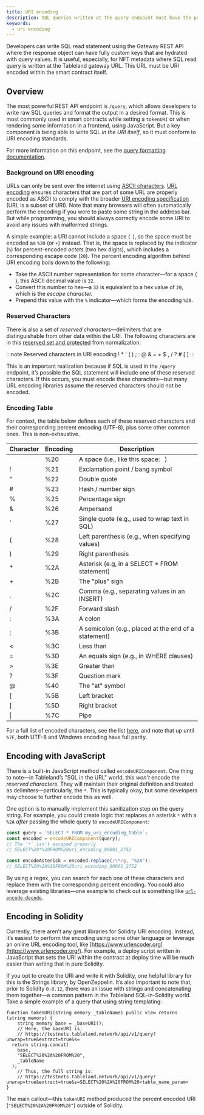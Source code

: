 ```yaml
---
title: URI encoding
description: SQL queries written at the query endpoint must have the proper encoding.
keywords:
  - uri encoding
---
```


Developers can write SQL read statement using the Gateway REST API where the response object can have fully custom keys that are hydrated with query values. It is useful, especially, for NFT metadata where SQL read query is written at the Tableland gateway URL. This URL must be URI encoded within the smart contract itself.

## Overview

The most powerful REST API endpoint is `/query`, which allows developers to write raw SQL queries and format the output in a desired format. This is most commonly used in smart contracts while setting a `tokenURI` or when rendering some information in a frontend, using JavaScript. But a key component is being able to write SQL _in the URI itself_, so it must conform to URI encoding standards.

For more information on this endpoint, see the [query formatting documentation](/gateway-api/query-formatting).

### Background on URI encoding

URLs can only be sent over the internet using [ASCII characters](https://www.w3schools.com/charsets/ref_html_ascii.asp). [URL encoding](https://en.wikipedia.org/wiki/Percent-encoding) ensures characters that are part of some URL are properly encoded as ASCII to comply with the broader [URI encoding specification](https://datatracker.ietf.org/doc/html/rfc3986) (URL is a subset of URI). Note that many browsers will often automatically perform the encoding if you were to paste some string in the address bar. But while programming, you should always correctly encode some URI to avoid any issues with malformed strings.

A simple example: a URI cannot include a space (` `), so the space must be encoded as `%20` (or `+`) instead. That is, the space is replaced by the indicator (`%`) for percent-encoded _octets_ (two hex digits), which includes a corresponding escape code (`20`). The percent encoding algorithm behind URI encoding boils down to the following:

- Take the ASCII number representation for some character—for a space (` `), this ASCII decimal value is `32`.
- Convert this number to hex—a `32` is equivalent to a hex value of `20`, which is the _escape character._
- Prepend this value with the `%` indicator—which forms the encoding `%20`.

### Reserved Characters

There is also a set of _reserved characters_—delimiters that are distinguishable from other data within the URI. The following characters are in this [reserved set and protected](https://datatracker.ietf.org/doc/html/rfc3986#page-13) from normalization:

:::note Reserved characters in URI encoding
! \* ' ( ) ; : @ & = + $ , / ? # [ ]
:::

This is an important realization because if SQL is used in the `/query` endpoint, it’s possible the SQL statement will include one of these reserved characters. If this occurs, you must encode these characters—but many URL encoding libraries assume the reserved characters should not be encoded.

### Encoding Table

For context, the table below defines each of these reserved characters and their corresponding percent encoding (UTF-8), plus some other common ones. This is non-exhaustive.

| Character | Encoding | Description                                          |
| --------- | -------- | ---------------------------------------------------- |
| &nbsp;    | %20      | A space (i.e., like this space: <code>&nbsp;</code>) |
| !         | %21      | Exclamation point / bang symbol                      |
| "         | %22      | Double quote                                         |
| #         | %23      | Hash / number sign                                   |
| %         | %25      | Percentage sign                                      |
| &         | %26      | Ampersand                                            |
| '         | %27      | Single quote (e.g., used to wrap text in SQL)        |
| (         | %28      | Left parenthesis (e.g., when specifying values)      |
| )         | %29      | Right parenthesis                                    |
| \*        | %2A      | Asterisk (e.g, in a SELECT \* FROM statement)        |
| +         | %2B      | The "plus" sign                                      |
| ,         | %2C      | Comma (e.g., separating values in an INSERT)         |
| /         | %2F      | Forward slash                                        |
| :         | %3A      | A colon                                              |
| ;         | %3B      | A semicolon (e.g., placed at the end of a statement) |
| <         | %3C      | Less than                                            |
| =         | %3D      | An equals sign (e.g., in WHERE clauses)              |
| >         | %3E      | Greater than                                         |
| ?         | %3F      | Question mark                                        |
| @         | %40      | The "at" symbol                                      |
| [         | %5B      | Left bracket                                         |
| ]         | %5D      | Right bracket                                        |
| \|        | %7C      | Pipe                                                 |

For a full list of encoded characters, see the list [here](https://www.w3schools.com/tags/ref_urlencode.ASP), and note that up until `%7F`, both UTF-8 and Windows encoding have full parity.

## Encoding with JavaScript

There is a built-in JavaScript method called `encodeURIComponent`. One thing to note—in Tableland’s "SQL in the URL" world, this _won’t_ encode the _reserved characters._ They will maintain their original definition and treated as delimiters—particularly, the `*`. This is typically okay, but some developers may choose to further encode this as well.

One option is to manually implement this sanitization step on the query string. For example, you could create logic that replaces an asterisk `*` with a `%2A` _after_ passing the whole query to `encodeURIComponent`:

```jsx
const query = `SELECT * FROM my_uri_encoding_table`;
const encoded = encodeURIComponent(query);
// The `*` isn't escaped properly
// SELECT%20*%20FROM%20uri_encoding_80001_2752

const encodeAsterisk = encoded.replace(/\*/g, "%2A");
// SELECT%20%2A%20FROM%20uri_encoding_80001_2752
```

By using a regex, you can search for each one of these characters and replace them with the corresponding percent encoding. You could also leverage existing libraries—one example to check out is something like [`url-encode-decode`](https://github.com/tiaanduplessis/url-encode-decode).

## Encoding in Solidity

Currently, there aren’t any great libraries for Solidity URI encoding. Instead, it’s easiest to perform the encoding using some other language or leverage an online URL encoding tool, like [https://www.urlencoder.org](https://www.urlencoder.org/). For example, a deploy script written in JavaScript that sets the URI within the contract at deploy time will be much easier than writing that in pure Solidity.

If you opt to create the URI and write it with Solidity, one helpful library for this is the Strings library, by OpenZeppelin. It’s also important to note that, prior to Solidity `0.8.12`, there was an issue with strings and concatenating them together—a common pattern in the Tableland SQL-in-Solidity world. Take a simple example of a query that using string templating:

```solidity
function tokenURI(string memory _tableName) public view returns (string memory) {
	string memory base = _baseURI();
	// Here, the baseURI is:
	// https://testnets.tableland.network/api/v1/query?unwrap=true&extract=true&s=
  return string.concat(
    base,
    "SELECT%20%2A%20FROM%20",
    _tableName
  );
	// Thus, the full string is:
	// https://testnets.tableland.network/api/v1/query?unwrap=true&extract=true&s=SELECT%20%2A%20FROM%20<table_name_param>
}
```

The main callout—this `tokenURI` method produced the percent encoded URI (`"SELECT%20%2A%20FROM%20"`) outside of Solidity.

